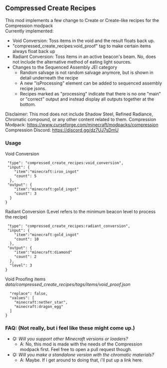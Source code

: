 ## Compressed Create Recipes

This mod implements a few change to Create or Create-like recipes for the Compression modpack  
Currently implemented:
- Void Conversion: Toss items in the void and the result floats back up.
- "compressed_create_recipes:void_proof" tag to make certain items always float back up
- Radiant Conversion: Toss items in an active beacon's beam. No, does not include the alternative method of eating light sources. 
- Changes to the Sequenced Assembly JEI category
  - Random salvage is not random salvage anymore, but is shown in detail underneath the recipe
  - A new "isProcessing" element can be added to sequenced assembly recipe jsons.
  - Recipes marked as "processing" indicate that there is no one "main" or "correct" output and instead display all outputs together at the bottom.

Disclaimer: This mod does not include Shadow Steel, Refined Radiance, Chromatic compound, or any other content related to them.
Compression Modpack: https://www.curseforge.com/minecraft/modpacks/compression  
Compression Discord: https://discord.gg/dz7UJ7sDmU

### Usage
Void Conversion
```{
 "type": "compressed_create_recipes:void_conversion",
 "input": {
    "item":"minecraft:iron_ingot"
    "count": 5
  },
 "output": {
    "item":"minecraft:gold_ingot"
    "count": 3
  }
}
```
Radiant Conversion (Level refers to the minimum beacon level to process the recipe)
```{
 "type": "compressed_create_recipes:radiant_conversion",
 "input": {
    "item":"minecraft:gold_ingot"
    "count": 10
  },
 "output": {
    "item":"minecraft:diamond"
    "count": 2
  },
  "level": 3
}
```
Void Proofing items  
*data/compressed_create_recipes/tags/items/void_proof.json*
```{
  "replace": false,
  "values": [
    "minecraft:nether_star",
    "minecraft:dragon_egg"
  ]
}
```
### FAQ: (Not really, but i feel like these might come up.)

- *Q: Will you support other Minecraft versions or loaders?*
  - A: No, this mod is made with the needs of the Compression modpack first. Feel free to open a pull request though.
- *Q: Will you make a standalone version with the chromatic materials?*
  - A: Maybe. If i get around to doing that, i'll put up a link here.